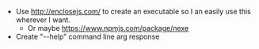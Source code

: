  - Use http://enclosejs.com/ to create an executable so I an easily use this wherever I want.
   - Or maybe https://www.npmjs.com/package/nexe
 - Create "--help" command line arg response